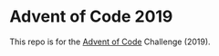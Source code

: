 # Advent of Code 2019  
This repo is for the [Advent of Code](https://adventofcode.com/2019) Challenge (2019).
